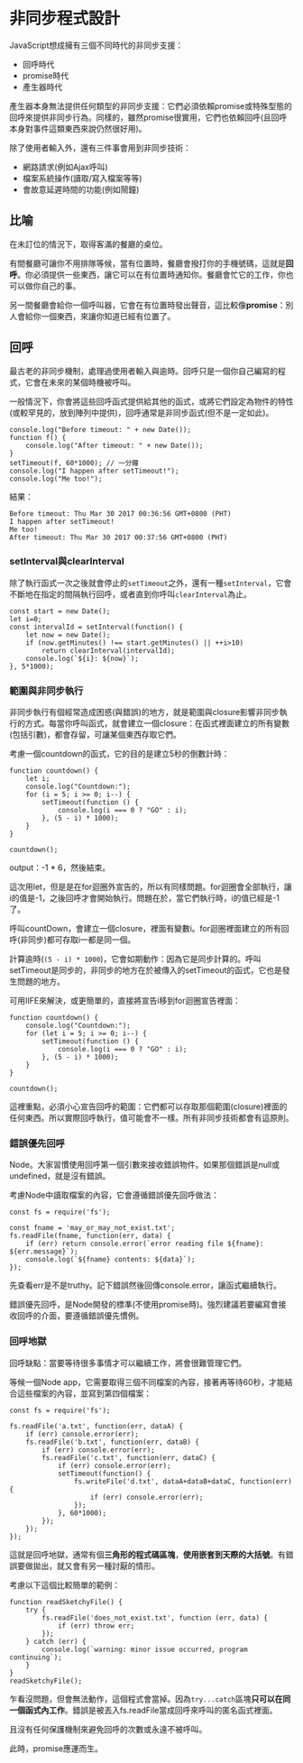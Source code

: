# 非同步程式設計

JavaScript想成擁有三個不同時代的非同步支援：

- 回呼時代
- promise時代
- 產生器時代

產生器本身無法提供任何類型的非同步支援：它們必須依賴promise或特殊型態的回呼來提供非同步行為。同樣的，雖然promise很實用，它們也依賴回呼(且回呼本身對事件這類東西來說仍然很好用)。

除了使用者輸入外，還有三件事會用到非同步技術：

- 網路請求(例如Ajax呼叫)
- 檔案系統操作(讀取/寫入檔案等等)
- 會故意延遲時間的功能(例如鬧鐘)

## 比喻

在未訂位的情況下，取得客滿的餐廳的桌位。

有間餐廳可讓你不用排隊等候，當有位置時，餐廳會撥打你的手機號碼，這就是**回呼**。你必須提供一些東西，讓它可以在有位置時通知你。餐廳會忙它的工作，你也可以做你自己的事。

另一間餐廳會給你一個呼叫器，它會在有位置時發出聲音，這比較像**promise**：別人會給你一個東西，來讓你知道已經有位置了。

## 回呼

最古老的非同步機制，處理過使用者輸入與逾時。回呼只是一個你自己編寫的程式，它會在未來的某個時機被呼叫。

一般情況下，你會將這些回呼函式提供給其他的函式，或將它們設定為物件的特性(或較罕見的，放到陣列中提供)，回呼通常是非同步函式(但不是一定如此)。

```
console.log("Before timeout: " + new Date());
function f() {
    console.log("After timeout: " + new Date());
}
setTimeout(f, 60*1000); // 一分鐘
console.log("I happen after setTimeout!");
console.log("Me too!");
```

結果：

```
Before timeout: Thu Mar 30 2017 00:36:56 GMT+0800 (PHT)
I happen after setTimeout!
Me too!
After timeout: Thu Mar 30 2017 00:37:56 GMT+0800 (PHT)
```

### setInterval與clearInterval

除了執行函式一次之後就會停止的`setTimeout`之外，還有一種`setInterval`，它會不斷地在指定的間隔執行回呼，或者直到你呼叫`clearInterval`為止。

```
const start = new Date();
let i=0;
const intervalId = setInterval(function() {
    let now = new Date();
    if (now.getMinutes() !== start.getMinutes() || ++i>10)
        return clearInterval(intervalId);
    console.log(`${i}: ${now}`);
}, 5*1000);
```

### 範圍與非同步執行

非同步執行有個經常造成困惑(與錯誤)的地方，就是範圍與closure影響非同步執行的方式。每當你呼叫函式，就會建立一個closure：在函式裡面建立的所有變數(包括引數)，都會存留，可讓某個東西存取它們。

考慮一個countdown的函式，它的目的是建立5秒的倒數計時：

```
function countdown() {
    let i;
    console.log("Countdown:");
    for (i = 5; i >= 0; i--) {
        setTimeout(function () {
            console.log(i === 0 ? "GO" : i);
        }, (5 - i) * 1000);
    }
}

countdown();
```

output：-1 * 6，然後結束。

這次用let，但是是在for迴圈外宣告的，所以有同樣問題。for迴圈會全部執行，讓i的值是-1，之後回呼才會開始執行。問題在於，當它們執行時，i的值已經是-1了。

呼叫countDown，會建立一個closure，裡面有變數i。for迴圈裡面建立的所有回呼(非同步)都可存取i一都是同一個。

計算逾時(`(5 - i) * 1000`)，它會如期動作：因為它是同步計算的。呼叫setTimeout是同步的，非同步的地方在於被傳入的setTimeout的函式，它也是發生問題的地方。

可用IIFE來解決，或更簡單的，直接將宣告i移到for迴圈宣告裡面：

```
function countdown() {
    console.log("Countdown:");
    for (let i = 5; i >= 0; i--) {
        setTimeout(function () {
            console.log(i === 0 ? "GO" : i);
        }, (5 - i) * 1000);
    }
}

countdown();
```

這裡重點，必須小心宣告回呼的範圍：它們都可以存取那個範圍(closure)裡面的任何東西。所以實際回呼執行，值可能會不一樣。所有非同步技術都會有這原則。

### 錯誤優先回呼

Node。大家習慣使用回呼第一個引數來接收錯誤物件。如果那個錯誤是null或undefined，就是沒有錯誤。

考慮Node中讀取檔案的內容，它會遵循錯誤優先回呼做法：

```
const fs = require('fs');

const fname = 'may_or_may_not_exist.txt';
fs.readFile(fname, function(err, data) {
    if (err) return console.error(`error reading file ${fname}: ${err.message}`);
    console.log(`${fname} contents: ${data}`);
});
```

先查看err是不是truthy。記下錯誤然後回傳console.error，讓函式繼續執行。

錯誤優先回呼，是Node開發的標準(不使用promise時)。強烈建議若要編寫會接收回呼的介面，要遵循錯誤優先慣例。

### 回呼地獄

回呼缺點：當要等待很多事情才可以繼續工作，將會很難管理它們。

等候一個Node app，它需要取得三個不同檔案的內容，接著再等待60秒，才能結合這些檔案的內容，並寫到第四個檔案：

```
const fs = require('fs');

fs.readFile('a.txt', function(err, dataA) {
    if (err) console.error(err);
    fs.readFile('b.txt', function(err, dataB) {
        if (err) console.error(err);
        fs.readFile('c.txt', function(err, dataC) {
            if (err) console.error(err);
            setTimeout(function() {
                fs.writeFile('d.txt', dataA+dataB+dataC, function(err) {
                    if (err) console.error(err);
                });
            }, 60*1000);
        });
    });
});
```

這就是回呼地獄，通常有個**三角形的程式碼區塊**，**使用嵌套到天際的大括號**。有錯誤要做拋出，就又會有另一種討厭的情形。

考慮以下這個比較簡單的範例：

```
function readSketchyFile() {
    try {
        fs.readFile('does_not_exist.txt', function (err, data) {
            if (err) throw err;
        });
    } catch (err) {
        console.log(`warning: minor issue occurred, program continuing`);
    }
}
readSketchyFile();
```

乍看沒問題，但會無法動作，這個程式會當掉。因為`try...catch`區塊**只可以在同一個函式內工作**。錯誤是被丟入fs.readFile當成回呼來呼叫的匿名函式裡面。

且沒有任何保護機制來避免回呼的次數或永遠不被呼叫。

此時，promise應運而生。